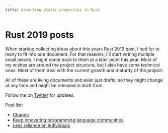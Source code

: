 ```yaml
---
title: Asserting static properties in Rust
---
```


# Rust 2019 posts

When starting collecting ideas about this years Rust 2019 post, I had far to many to fit into one document. For that reasons, I'll start writing multiple small pieces. I might come back to them at a later point this year. Most of my wishes are around the project structure, but I also have some technical ones. Most of them deal with the current growth and maturity of the project.

All of these are living documents and even just drafts, so they might change at any time and might be released in draft form.

Follow me on [Twitter](https://twitter.com/argorak) for updates.

Post list:

* [Change](https://yakshav.es/rust-2019-change)
* [Keep innovating programming language communities](https://yakshav.es/rust-2019-keep-innovating-programming-language-communities)
* [Less reliance on individuals](https://yakshav.es/rust-2019-less-reliance-on-individuals)